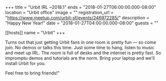 +++
title = "Urbit IRL ~2018.1"
ends = "2018-01-27T06:00:00.000-08:00"
location = "Urbit office"
image = ""
registration_url = "https://www.meetup.com/urbit-sf/events/246972285/"
description = "Happy New Year!"
date = "2018-01-27T04:00:00.000-08:00"
guests = ""

[[hosts]]
name = "Urbit"
+++

Turns out that just getting Urbit fans in one room is pretty fun — so come join. No demos or talks this time. Just some time to hang, listen to music and meet up IRL. The room is full of desks and the internet is pretty fast. So impromptu demos and tutorials are the norm. Bring your laptop and we'll install Urbit for you.

Feel free to bring friends!"
